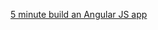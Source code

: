 [5 minute build an Angular JS app](https://www.airpair.com/angularjs/building-angularjs-app-tutorial)
